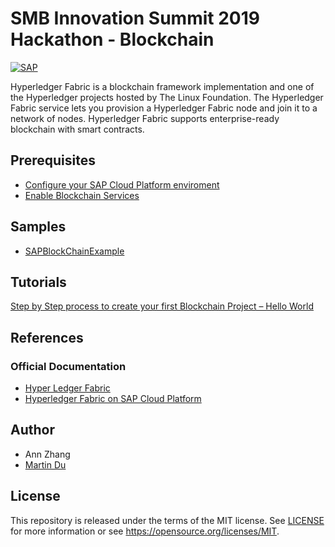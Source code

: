 # SMB Innovation Summit 2019 Hackathon - Blockchain
[![SAP](https://i.imgur.com/iCUn29f.png)](http://cloudplatform.sap.com/)

Hyperledger Fabric is a blockchain framework implementation and one of the Hyperledger projects hosted by The Linux Foundation. The Hyperledger Fabric service lets you provision a Hyperledger Fabric node and join it to a network of nodes. Hyperledger Fabric supports enterprise-ready blockchain with smart contracts. 


## Prerequisites
* [Configure your SAP Cloud Platform enviroment](https://developers.sap.com/uk/tutorials/hcp-cf-getting-started.html)
* [Enable Blockchain Services](https://help.sap.com/viewer/eac557df624246eaacfb99a272f479bb/BLOCKCHAIN/en-US/08ad06c777924a65871a67d149966074.html)

## Samples
* [SAPBlockChainExample](https://github.com/martinambition/SAPBlockChainExample)

## Tutorials
[Step by Step process to create your first Blockchain Project – Hello World](https://blogs.sap.com/2018/08/03/step-by-step-process-to-create-your-first-blockchain-project-hello-world/)

## References
### Official Documentation
* [Hyper Ledger Fabric](https://hyperledger-fabric.readthedocs.io/en/release-1.4/whatis.html)
* [Hyperledger Fabric on SAP Cloud Platform](https://help.sap.com/viewer/p/HYPERLEDGER_FABRIC)


## Author
* Ann Zhang
* [Martin Du](https://github.com/martinambition)

## License
This repository is released under the terms of the MIT license.
See [LICENSE](https://github.com/B1SA/hackathon/blob/master/LICENSE) for more information or see https://opensource.org/licenses/MIT.
